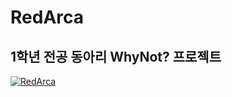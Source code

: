 # RedArca
## 1학년 전공 동아리 WhyNot? 프로젝트

[![RedArca](https://github.com/jimJunhyun/WhyNotProject_Escape/assets/98874697/b3a6ded2-470a-4c97-b01c-9c493d1c71cc)](https://drive.google.com/file/d/1jTRMdJJ7FoTzN9rMx6iKunBeEo9bEGWu/view?usp=sharing)

